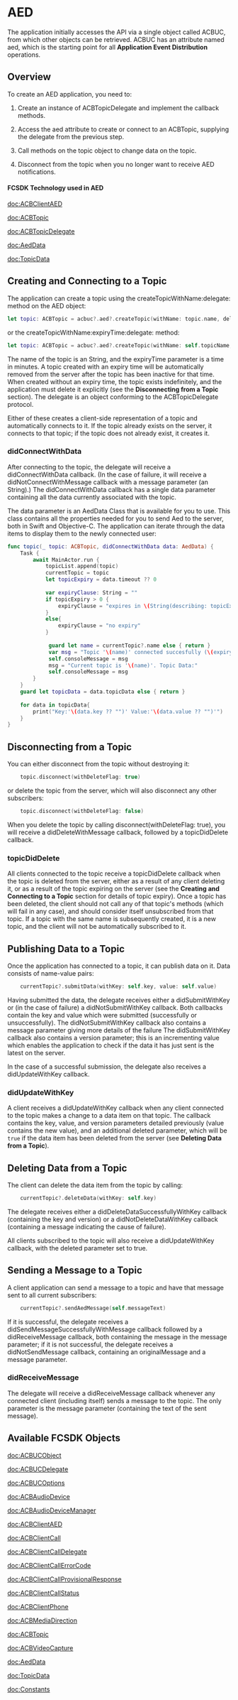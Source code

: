 # AED
The application initially accesses the API via a single object called ACBUC, from which other objects can be retrieved. ACBUC has an attribute named aed, which is the starting point for all **Application Event Distribution** operations.

## Overview

To create an AED application, you need to:

1.   Create an instance of ACBTopicDelegate and implement the callback methods.

2.   Access the aed attribute to create or connect to an ACBTopic, supplying the delegate from the previous step.

3.   Call methods on the topic object to change data on the topic.

4.   Disconnect from the topic when you no longer want to receive AED notifications.

#### FCSDK Technology used in AED
<doc:ACBClientAED>

<doc:ACBTopic>

<doc:ACBTopicDelegate>

<doc:AedData>

<doc:TopicData>

## Creating and Connecting to a Topic

The application can create a topic using the createTopicWithName:delegate: method on the AED object:
```swift
let topic: ACBTopic = acbuc?.aed?.createTopic(withName: topic.name, delegate: self.aedService)
```
or the createTopicWithName:expiryTime:delegate: method:
```swift
let topic: ACBTopic = acbuc?.aed?.createTopic(withName: self.topicName, expiryTime: expiry, delegate: self.aedService)
```
The name of the topic is an String, and the expiryTime parameter is a time in minutes. A topic created with an expiry time will be automatically removed from the server after the topic has been inactive for that time. When created without an expiry time, the topic exists indefinitely, and the application must delete it explicitly (see the **Disconnecting from a Topic** section). The delegate is an object conforming to the ACBTopicDelegate protocol.

Either of these creates a client-side representation of a topic and automatically connects to it. If the topic already exists on the server, it connects to that topic; if the topic does not already exist, it creates it.

### didConnectWithData

After connecting to the topic, the delegate will receive a didConnectWithData callback. (In the case of failure, it will receive a didNotConnectWithMessage callback with a message parameter (an String).) The didConnectWithData callback has a single data parameter containing all the data currently associated with the topic.

The data parameter is an AedData Class that is available for you to use. This class contains all the properties needed for you to send Aed to the server, both in Swift and Objective-C. The application can iterate through the data items to display them to the newly connected user:
```swift
func topic(_ topic: ACBTopic, didConnectWithData data: AedData) {
    Task {
        await MainActor.run {
            topicList.append(topic)
            currentTopic = topic
            let topicExpiry = data.timeout ?? 0
            
            var expiryClause: String = ""
            if topicExpiry > 0 {
                expiryClause = "expires in \(String(describing: topicExpiry)) mins"
            }
            else{
                expiryClause = "no expiry"
            }
            
             guard let name = currentTopic?.name else { return }
             var msg = "Topic '\(name)' connected succesfully (\(expiryClause))."
             self.consoleMessage = msg
             msg = "Current topic is '\(name)'. Topic Data:"
             self.consoleMessage = msg
        }
    }
    guard let topicData = data.topicData else { return }
    
    for data in topicData{
        print("Key:'\(data.key ?? "")' Value:'\(data.value ?? "")'")
    }
}
```
## Disconnecting from a Topic

You can either disconnect from the topic without destroying it:
```swift
    topic.disconnect(withDeleteFlag: true)
```
or delete the topic from the server, which will also disconnect any other subscribers:
```swift
    topic.disconnect(withDeleteFlag: false)
```
When you delete the topic by calling disconnect(withDeleteFlag: true), you will receive a didDeleteWithMessage callback, followed by a topicDidDelete callback.

### topicDidDelete

All clients connected to the topic receive a topicDidDelete callback when the topic is deleted from the server, either as a result of any client deleting it, or as a result of the topic expiring on the server (see the **Creating and Connecting to a Topic** section for details of topic expiry). Once a topic has been deleted, the client should not call any of that topic's methods (which will fail in any case), and should consider itself unsubscribed from that topic. If a topic with the same name is subsequently created, it is a new topic, and the client will not be automatically subscribed to it.

## Publishing Data to a Topic

Once the application has connected to a topic, it can publish data on it. Data consists of name-value pairs:
```swift
    currentTopic?.submitData(withKey: self.key, value: self.value)
```
Having submitted the data, the delegate receives either a didSubmitWithKey or (in the case of failure) a didNotSubmitWithKey callback. Both callbacks contain the key and value which were submitted (successfully or unsuccessfully). The didNotSubmitWithKey callback also contains a message parameter giving more details of the failure The didSubmitWithKey callback also contains a version parameter; this is an incrementing value which enables the application to check if the data it has just sent is the latest on the server.

In the case of a successful submission, the delegate also receives a didUpdateWithKey callback.

### didUpdateWithKey

A client receives a didUpdateWithKey callback when any client connected to the topic makes a change to a data item on that topic. The callback contains the key, value, and version parameters detailed previously (value contains the new value), and an additional deleted parameter, which will be `true` if the data item has been deleted from the server (see **Deleting Data from a Topic**).

## Deleting Data from a Topic

The client can delete the data item from the topic by calling:
```swift
    currentTopic?.deleteData(withKey: self.key)
```
The delegate receives either a didDeleteDataSuccessfullyWithKey callback (containing the key and version) or a didNotDeleteDataWithKey callback (containing a message indicating the cause of failure).

All clients subscribed to the topic will also receive a didUpdateWithKey callback, with the deleted parameter set to true.

## Sending a Message to a Topic

A client application can send a message to a topic and have that message sent to all current subscribers:
```swift
    currentTopic?.sendAedMessage(self.messageText)
```
If it is successful, the delegate receives a didSendMessageSuccessfullyWithMessage callback followed by a didReceiveMessage callback, both containing the message in the message parameter; if it is not successful, the delegate receives a didNotSendMessage callback, containing an originalMessage and a message parameter.

### didReceiveMessage

The delegate will receive a didReceiveMessage callback whenever any connected client (including itself) sends a message to the topic. The only parameter is the message parameter (containing the text of the sent message).


## Available FCSDK Objects
<doc:ACBUCObject>

<doc:ACBUCDelegate>

<doc:ACBUCOptions>

<doc:ACBAudioDevice>

<doc:ACBAudioDeviceManager>

<doc:ACBClientAED>

<doc:ACBClientCall>

<doc:ACBClientCallDelegate>

<doc:ACBClientCallErrorCode>

<doc:ACBClientCallProvisionalResponse>

<doc:ACBClientCallStatus>

<doc:ACBClientPhone>

<doc:ACBMediaDirection>

<doc:ACBTopic>

<doc:ACBVideoCapture>

<doc:AedData>

<doc:TopicData>

<doc:Constants>
